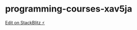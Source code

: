 # programming-courses-xav5ja

[Edit on StackBlitz ⚡️](https://stackblitz.com/edit/programming-courses-xav5ja)